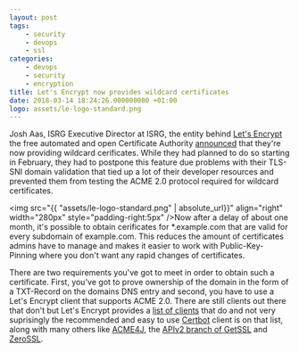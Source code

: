 ```yaml
---
layout: post
tags:
    - security
    - devops
    - ssl
categories:
    - devops
    - security
    - encryption
title: Let's Encrypt now provides wildcard certificates
date: 2018-03-14 18:24:26.000000000 +01:00
logo: assets/le-logo-standard.png
---
```

Josh Aas, ISRG Executive Director at ISRG, the entity behind [Let's Encrypt](https://www.letsencrypt.org) the free automated and open Certificate Authority [announced](https://community.letsencrypt.org/t/acme-v2-and-wildcard-certificate-support-is-live/55579) that they're now providing wildcard cerificates. While they had planned to do so starting in February, they had to postpone this feature due problems with their TLS-SNI domain validation that tied up a lot of their developer resources and prevented them from testing the ACME 2.0 protocol required for wildcard certificates.



<img src="{{ "assets/le-logo-standard.png" | absolute_url}}" align="right" width="280px" style="padding-right:5px" />Now after a delay of about one month, it's possible to obtain cerificates for *.example.com that are valid for every subdomain of example.com. This reduces the amount of certificates admins have to manage and makes it easier to work with Public-Key-Pinning where you don't want any rapid changes of certificates.

There are two requirements you've got to meet in order to obtain such a certificate. First, you've got to prove ownership of the domain in the form of a TXT-Record on the domains DNS entry and second, you have to use a Let's Encrypt client that supports ACME 2.0. There are still clients out there that don't but Let's Encrypt provides a [list of clients](https://letsencrypt.org/docs/client-options/) that do and not very suprisingly the recommended and easy to use [Certbot](https://certbot.eff.org/) client is on that list, along with many others like [ACME4J](https://github.com/shred/acme4j), the [APIv2 branch of GetSSL](https://github.com/srvrco/getssl/tree/APIv2) and [ZeroSSL](https://hub.docker.com/r/zerossl/client/).